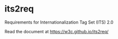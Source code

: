 # its2req
Requirements for Internationalization Tag Set (ITS) 2.0

Read the document at https://w3c.github.io/its2req/